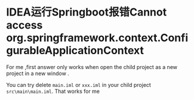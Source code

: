 

# IDEA运行Springboot报错Cannot access org.springframework.context.ConfigurableApplicationContext

For me ,first answer only works when open the child project as a new project in a new window .

You can try delete `main.iml` or `xxx.iml` in your child project `src\main\main.iml`. That works for me

